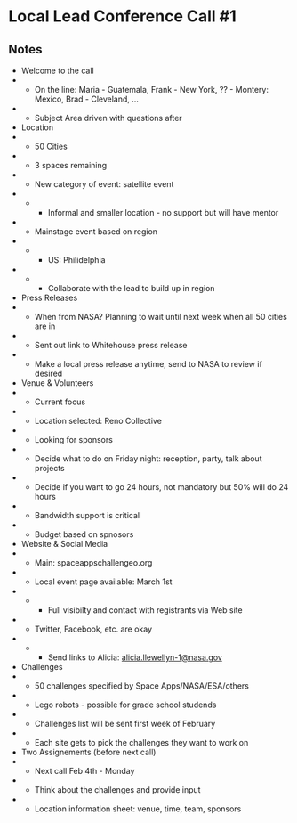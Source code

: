 Local Lead Conference Call #1
=====

Notes
-----

* Welcome to the call
* * On the line: Maria - Guatemala, Frank - New York, ?? - Montery: Mexico, Brad - Cleveland, ...
* * Subject Area driven with questions after
* Location
* * 50 Cities
* * 3 spaces remaining
* * New category of event: satellite event
* * * Informal and smaller location - no support but will have mentor
* * Mainstage event based on region
* * * US: Philidelphia 
* * * Collaborate with the lead to build up in region
* Press Releases
* * When from NASA? Planning to wait until next week when all 50 cities are in
* * Sent out link to Whitehouse press release
* * Make a local press release anytime, send to NASA to review if desired
* Venue & Volunteers
* * Current focus
* * Location selected: Reno Collective
* * Looking for sponsors
* * Decide what to do on Friday night: reception, party, talk about projects
* * Decide if you want to go 24 hours, not mandatory but 50% will do 24 hours
* * Bandwidth support is critical
* * Budget based on spnosors
* Website & Social Media
* * Main: spaceappschallengeo.org
* * Local event page available: March 1st
* * * Full visibilty and contact with registrants via Web site
* * Twitter, Facebook, etc. are okay
* * * Send links to Alicia: alicia.llewellyn-1@nasa.gov
* Challenges
* * 50 challenges specified by Space Apps/NASA/ESA/others
* * Lego robots - possible for grade school studends
* * Challenges list will be sent first week of February
* * Each site gets to pick the challenges they want to work on
* Two Assignements (before next call)
* * Next call Feb 4th - Monday
* * Think about the challenges and provide input
* * Location information sheet: venue, time, team, sponsors


